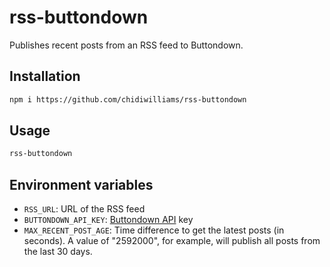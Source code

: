 # rss-buttondown

Publishes recent posts from an RSS feed to Buttondown.

## Installation

```bash
npm i https://github.com/chidiwilliams/rss-buttondown
```

## Usage

```bash
rss-buttondown
```

## Environment variables

- `RSS_URL`: URL of the RSS feed
- `BUTTONDOWN_API_KEY`: [Buttondown API](https://api.buttondown.email/v1/schema) key
- `MAX_RECENT_POST_AGE`: Time difference to get the latest posts (in seconds). A value of "2592000", for example, will publish all posts from the last 30 days.
